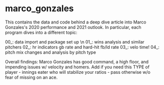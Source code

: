 # marco_gonzales

This contains the data and code behind a deep dive article into Marco Gonzales's 2020 performance and 2021 outlook. In particular, each program dives into a different topic:

00_: data import and package set up \n
01_: wins analysis and similar pitchers
02_: hr indicators gb rate and hard-hit fb/ld rate
03_: velo time!
04_: pitch mix changes and analysis by pitch type

Overall findings: Marco Gonzales has good command, a high floor, and impending issues w/ velocity and homers. Add if you need this TYPE of player - innings eater who will stabilize your ratios - pass otherwise w/o fear of missing on an ace.
